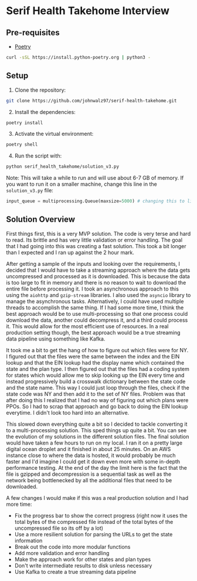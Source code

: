 # Serif Health Takehome Interview

## Pre-requisites

- [Poetry](https://python-poetry.org/docs/#installation)

```bash
curl -sSL https://install.python-poetry.org | python3 -
```

## Setup

1. Clone the repository:

```bash
git clone https://github.com/johnwalz97/serif-health-takehome.git
```

2. Install the dependencies:

```bash
poetry install
```

3. Activate the virtual environment:

```bash
poetry shell
```

4. Run the script with:

```bash
python serif_health_takehome/solution_v3.py
```

Note: This will take a while to run and will use about 6-7 GB of memory. If you want to run it on a smaller machine, change this line in the `solution_v3.py` file:

```python
input_queue = multiprocessing.Queue(maxsize=5000) # changing this to like 1000 will use about 1-2 GBs of memory
```

## Solution Overview

First things first, this is a very MVP solution. The code is very terse and hard to read. Its brittle and has very little validation or error handling. The goal that I had going into this was creating a fast solution. This took a bit longer than I expected and I ran up against the 2 hour mark.

After getting a sample of the inputs and looking over the requirements, I decided that I would have to take a streaming approach where the data gets uncompressed and processed as it is downloaded. This is because the data is too large to fit in memory and there is no reason to wait to download the entire file before processing it. I took an asynchronous approach to this using the `aiohttp` and `gzip-stream` libraries. I also used the `asyncio` library to manage the asynchronous tasks. Alternatively, I could have used multiple threads to accomplish the same thing. If I had some more time, I think the best approach would be to use multi-processing so that one process could download the data, another could decompress it, and a third could process it. This would allow for the most efficient use of resources. In a real production setting though, the best approach would be a true streaming data pipeline using something like Kafka.

It took me a bit to get the hang of how to figure out which files were for NY. I figured out that the files were the same between the index and the EIN lookup and that the EIN lookup had the display name which contained the state and the plan type. I then figured out that the files had a coding system for states which would allow me to skip looking up the EIN every time and instead progressively build a crosswalk dictionary between the state code and the state name. This way I could just loop through the files, check if the state code was NY and then add it to the set of NY files. Problem was that after doing this I realized that I had no way of figuring out which plans were PPOs. So I had to scrap that approach and go back to doing the EIN lookup everytime. I didn't look too hard into an alternative.

This slowed down everything quite a bit so I decided to tackle converting it to a multi-processing solution. This sped things up quite a bit. You can see the evolution of my solutions in the different solution files. The final solution would have taken a few hours to run on my local. I ran it on a pretty large digital ocean droplet and it finished in about 25 minutes. On an AWS instance close to where the data is hosted, it would probably be much faster and I'd imagine I could get it down even more with some in-depth performance testing. At the end of the day the limit here is the fact that the file is gzipped and decompression is a sequential task as well as the network being bottlenecked by all the additional files that need to be downloaded.

A few changes I would make if this was a real production solution and I had more time:

- Fix the progress bar to show the correct progress (right now it uses the total bytes of the compressed file instead of the total bytes of the uncompressed file so its off by a lot)
- Use a more resilient solution for parsing the URLs to get the state information
- Break out the code into more modular functions
- Add more validation and error handling
- Make the approach work for other states and plan types
- Don't write intermediate results to disk unless necessary
- Use Kafka to create a true streaming data pipeline
